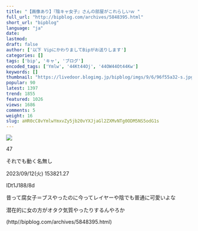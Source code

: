 ```yaml
---
title: "【画像あり】『陰キャ女子』さんの部屋がこれらしいｗ "
full_url: "http://bipblog.com/archives/5848395.html"
short_url: "bipblog"
language: "ja"
date: 
lastmod: 
draft: false
author: ['以下 VipにかわりましてBipがお送りします']
categories: []
tags: ['bip', 'キャ', 'ブログ']
encoded_tags: ['Ymlw', '44Kt44Oj', '44OW44Ot44Kw']
keywords: []
thumbnail: "https://livedoor.blogimg.jp/bipblog/imgs/9/6/96f55a32-s.jpg"
popular: 90
latest: 1397
trend: 1855
featured: 1026
views: 1686
comments: 5
weight: 16
slug: aHR0cC8vYmlwYmxvZy5jb20vYXJjaGl2ZXMvNTg0ODM5NS5odG1s
---
```


![](https://livedoor.blogimg.jp/bipblog/imgs/9/6/96f55a32-s.jpg)

<div><p class='ent_header' id='res_47'><p class='ent_num'>47</p> <p class='ent_name'>それでも動く名無し</p> <p class='ent_data'>2023/09/12(火) 153821.27</p> <p class='ent_id'>IDt1J188/8d</p></p><p class='ent_body_p ent_kyocho '> 昔って腐女子＝ブスやったのに今ってレイヤーや陰でも普通に可愛いよな</p> <p class='ent_body_p ent_kyocho'>潜在的に女の方がオタク気質やったりするんやろか </p></div>

(http//bipblog.com/archives/5848395.html)
